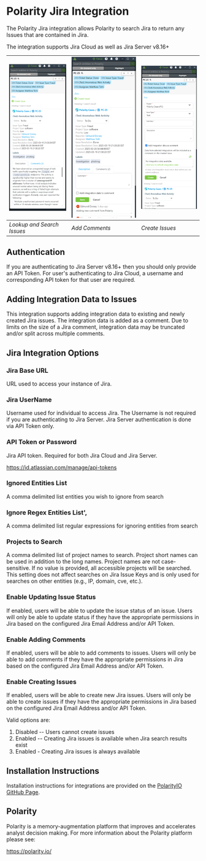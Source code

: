 # Polarity Jira Integration

The Polarity Jira integration allows Polarity to search Jira to return any Issues that are contained in Jira.

The integration supports Jira Cloud as well as Jira Server v8.16+

| ![](./assets/overlay.png)                  | ![](./assets/add_comment.png) |![](./assets/create_issue.png) |
|--------------------------------------------|-------------------------------|-------------------------------|
| *Lookup and Search Issues* | *Add Comments*        | *Create Issues*

## Authentication

If you are authenticating to Jira Server v8.16+ then you should only provide an API Token.  For user's authenticating to Jira Cloud, a username and corresponding API token for that user are required.

## Adding Integration Data to Issues

This integration supports adding integration data to existing and newly created Jira issues.  The integration data is added as a comment.  Due to limits on the size of a Jira comment, integration data may be truncated and/or split across multiple comments.  

## Jira Integration Options

### Jira Base URL

URL used to access your instance of Jira.

### Jira UserName

Username used for individual to access Jira.  The Username is not required if you are authenticating to Jira Server.  Jira Server authentication is done via API Token only.

### API Token or Password

Jira API token.  Required for both Jira Cloud and Jira Server.

https://id.atlassian.com/manage/api-tokens

### Ignored Entities List
A comma delimited list entities you wish to ignore from search

### Ignore Regex Entities List',
A comma delimited list regular expressions for ignoring entities from search

### Projects to Search

A comma delimited list of project names to search. Project short names can be used in addition to the long names. Project names are not case-sensitive. If no value is provided, all accessible projects will be searched. This setting does not affect searches on Jira Issue Keys and is only used for searches on other entities (e.g., IP, domain, cve, etc.).

### Enable Updating Issue Status
If enabled, users will be able to update the issue status of an issue. Users will only be able to update status if they have the appropriate permissions in Jira based on the configured Jira Email Address and/or API Token.

### Enable Adding Comments
If enabled, users will be able to add comments to issues. Users will only be able to add comments if they have the appropriate permissions in Jira based on the configured Jira Email Address and/or API Token.

### Enable Creating Issues
If enabled, users will be able to create new Jira issues. Users will only be able to create issues if they have the appropriate permissions in Jira based on the configured Jira Email Address and/or API Token.

Valid options are:

1. Disabled -- Users cannot create issues
2. Enabled -- Creating Jira issues is available when Jira search results exist
3. Enabled - Creating Jira issues is always available

## Installation Instructions

Installation instructions for integrations are provided on the [PolarityIO GitHub Page](https://polarityio.github.io/).

## Polarity

Polarity is a memory-augmentation platform that improves and accelerates analyst decision making.  For more information about the Polarity platform please see:

https://polarity.io/
